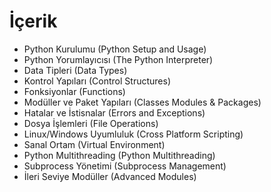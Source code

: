 # İçerik
* Python Kurulumu (Python Setup and Usage)
* Python Yorumlayıcısı (The Python Interpreter)
* Data Tipleri (Data Types)
* Kontrol Yapıları (Control Structures)
* Fonksiyonlar (Functions)
* Modüller ve Paket Yapıları (Classes Modules & Packages)
* Hatalar ve İstisnalar (Errors and Exceptions)
* Dosya İşlemleri (File Operations)
* Linux/Windows Uyumluluk (Cross Platform Scripting)
* Sanal Ortam (Virtual Environment)
* Python Multithreading (Python Multithreading)
* Subprocess Yönetimi (Subprocess Management)
* İleri Seviye Modüller (Advanced Modules)
